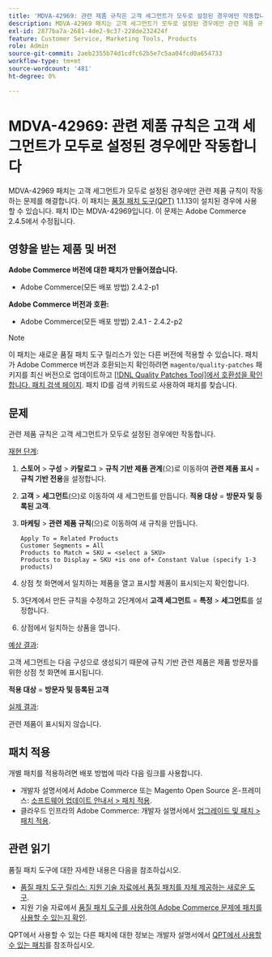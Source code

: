 ```yaml
---
title: 'MDVA-42969: 관련 제품 규칙은 고객 세그먼트가 모두로 설정된 경우에만 작동합니다.'
description: MDVA-42969 패치는 고객 세그먼트가 모두로 설정된 경우에만 관련 제품 규칙이 작동하는 문제를 해결합니다. 이 패치는 [Quality Patches Tool (QPT)](/help/announcements/adobe-commerce-announcements/magento-quality-patches-released-new-tool-to-self-serve-quality-patches.md) 1.1.13이 설치된 경우 사용할 수 있습니다. 패치 ID는 MDVA-42969입니다. 이 문제는 Adobe Commerce 2.4.5에서 수정됩니다.
exl-id: 2877ba7a-2681-4de2-9c37-228de232424f
feature: Customer Service, Marketing Tools, Products
role: Admin
source-git-commit: 2aeb2355b74d1cdfc62b5e7c5aa04fcd0a654733
workflow-type: tm+mt
source-wordcount: '481'
ht-degree: 0%

---
```


# MDVA-42969: 관련 제품 규칙은 고객 세그먼트가 모두로 설정된 경우에만 작동합니다

MDVA-42969 패치는 고객 세그먼트가 모두로 설정된 경우에만 관련 제품 규칙이 작동하는 문제를 해결합니다. 이 패치는 [품질 패치 도구(QPT)](/help/announcements/adobe-commerce-announcements/magento-quality-patches-released-new-tool-to-self-serve-quality-patches.md) 1.1.13이 설치된 경우에 사용할 수 있습니다. 패치 ID는 MDVA-42969입니다. 이 문제는 Adobe Commerce 2.4.5에서 수정됩니다.

## 영향을 받는 제품 및 버전

**Adobe Commerce 버전에 대한 패치가 만들어졌습니다.**

* Adobe Commerce(모든 배포 방법) 2.4.2-p1

**Adobe Commerce 버전과 호환:**

* Adobe Commerce(모든 배포 방법) 2.4.1 - 2.4.2-p2

>[!NOTE]
>
>이 패치는 새로운 품질 패치 도구 릴리스가 있는 다른 버전에 적용할 수 있습니다. 패치가 Adobe Commerce 버전과 호환되는지 확인하려면 `magento/quality-patches` 패키지를 최신 버전으로 업데이트하고 [[!DNL Quality Patches Tool]에서 호환성을 확인합니다. 패치 검색 페이지](https://experienceleague.adobe.com/tools/commerce-quality-patches/index.html). 패치 ID를 검색 키워드로 사용하여 패치를 찾습니다.

## 문제

관련 제품 규칙은 고객 세그먼트가 모두로 설정된 경우에만 작동합니다.

<u>재현 단계</u>:

1. **스토어** > **구성** > **카탈로그** > **규칙 기반 제품 관계**(으)로 이동하여 **관련 제품 표시** = **규칙 기반 전용**&#x200B;을 설정합니다.
1. **고객** > **세그먼트**(으)로 이동하여 새 세그먼트를 만듭니다. **적용 대상** = **방문자 및 등록된 고객**.
1. **마케팅** > **관련 제품 규칙**(으)로 이동하여 새 규칙을 만듭니다.

   ```code block
   Apply To = Related Products
   Customer Segments = All
   Products to Match = SKU = <select a SKU>
   Products to Display = SKU +is one of+ Constant Value (specify 1-3 products)
   ```

1. 상점 첫 화면에서 일치하는 제품을 열고 표시할 제품이 표시되는지 확인합니다.
1. 3단계에서 만든 규칙을 수정하고 2단계에서 **고객 세그먼트** = **특정** > **세그먼트**&#x200B;를 설정합니다.
1. 상점에서 일치하는 상품을 엽니다.

<u>예상 결과</u>:

고객 세그먼트는 다음 구성으로 생성되기 때문에 규칙 기반 관련 제품은 제품 방문자를 위한 상점 첫 화면에 표시됩니다.

**적용 대상** = **방문자 및 등록된 고객**

<u>실제 결과</u>:

관련 제품이 표시되지 않습니다.

## 패치 적용

개별 패치를 적용하려면 배포 방법에 따라 다음 링크를 사용합니다.

* 개발자 설명서에서 Adobe Commerce 또는 Magento Open Source 온-프레미스: [소프트웨어 업데이트 안내서 > 패치 적용](https://experienceleague.adobe.com/en/docs/commerce-operations/tools/quality-patches-tool/usage).
* 클라우드 인프라의 Adobe Commerce: 개발자 설명서에서 [업그레이드 및 패치 > 패치 적용](https://experienceleague.adobe.com/en/docs/commerce-cloud-service/user-guide/develop/upgrade/apply-patches).

## 관련 읽기

품질 패치 도구에 대한 자세한 내용은 다음을 참조하십시오.

* [품질 패치 도구 릴리스: 지원 기술 자료에서 품질 패치를 자체 제공하는 새로운 도구](/help/announcements/adobe-commerce-announcements/magento-quality-patches-released-new-tool-to-self-serve-quality-patches.md).
* 지원 기술 자료에서 [품질 패치 도구를 사용하여 Adobe Commerce 문제에 패치를 사용할 수 있는지 확인](/help/support-tools/patches-available-in-qpt-tool/check-patch-for-magento-issue-with-magento-quality-patches.md).

QPT에서 사용할 수 있는 다른 패치에 대한 정보는 개발자 설명서에서 [QPT에서 사용할 수 있는 패치](https://experienceleague.adobe.com/tools/commerce-quality-patches/index.html)를 참조하십시오.
